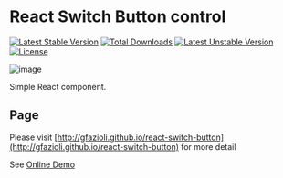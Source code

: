 # React Switch Button control

[![Latest Stable Version](https://poser.pugx.org/gfazioli/react-switch-button/v/stable.svg)](https://packagist.org/packages/gfazioli/react-switch-button) [![Total Downloads](https://poser.pugx.org/gfazioli/react-switch-button/downloads.svg)](https://packagist.org/packages/gfazioli/react-switch-button) [![Latest Unstable Version](https://poser.pugx.org/gfazioli/react-switch-button/v/unstable.svg)](https://packagist.org/packages/gfazioli/react-switch-button) [![License](https://poser.pugx.org/gfazioli/react-switch-button/license.svg)](https://packagist.org/packages/gfazioli/react-switch-button)

![image](https://cloud.githubusercontent.com/assets/432181/6348664/25209772-bc22-11e4-9e84-9edd5f23901c.png)

Simple React component.

## Page

Please visit [http://gfazioli.github.io/react-switch-button](http://gfazioli.github.io/react-switch-button) for more detail

See [Online Demo](http://gfazioli.github.io/react-switch-button#demo)
